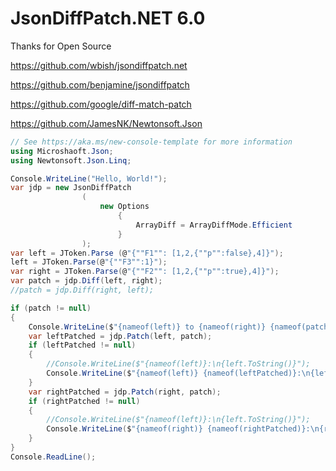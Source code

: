 # JsonDiffPatch.NET 6.0

Thanks for Open Source

https://github.com/wbish/jsondiffpatch.net

https://github.com/benjamine/jsondiffpatch

https://github.com/google/diff-match-patch

https://github.com/JamesNK/Newtonsoft.Json

```c#
// See https://aka.ms/new-console-template for more information
using Microshaoft.Json;
using Newtonsoft.Json.Linq;

Console.WriteLine("Hello, World!");
var jdp = new JsonDiffPatch
                (
                    new Options
                        { 
                            ArrayDiff = ArrayDiffMode.Efficient
                        }
                );
var left = JToken.Parse (@"{""F1"": [1,2,{""p"":false},4]}");
left = JToken.Parse(@"{""F3"":1}");
var right = JToken.Parse(@"{""F2"": [1,2,{""p"":true},4]}");
var patch = jdp.Diff(left, right);
//patch = jdp.Diff(right, left);

if (patch != null)
{
    Console.WriteLine($"{nameof(left)} to {nameof(right)} {nameof(patch)}:\n{patch.ToString()}");
    var leftPatched = jdp.Patch(left, patch);
    if (leftPatched != null)
    {
        //Console.WriteLine($"{nameof(left)}:\n{left.ToString()}");
        Console.WriteLine($"{nameof(left)} {nameof(leftPatched)}:\n{leftPatched.ToString()}");
    }
    var rightPatched = jdp.Patch(right, patch);
    if (rightPatched != null)
    {
        //Console.WriteLine($"{nameof(left)}:\n{left.ToString()}");
        Console.WriteLine($"{nameof(right)} {nameof(rightPatched)}:\n{rightPatched.ToString()}");
    }
}
Console.ReadLine();

```